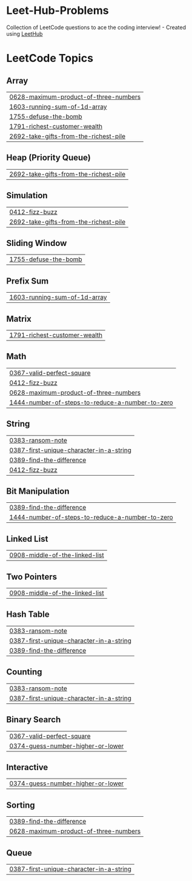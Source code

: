 # Leet-Hub-Problems
Collection of LeetCode questions to ace the coding interview! - Created using [LeetHub](https://github.com/QasimWani/LeetHub)

<!---LeetCode Topics Start-->
# LeetCode Topics
## Array
|  |
| ------- |
| [0628-maximum-product-of-three-numbers](https://github.com/ahmed00Reda/Leet-Hub-Problems/tree/master/0628-maximum-product-of-three-numbers) |
| [1603-running-sum-of-1d-array](https://github.com/ahmed00Reda/Leet-Hub-Problems/tree/master/1603-running-sum-of-1d-array) |
| [1755-defuse-the-bomb](https://github.com/ahmed00Reda/Leet-Hub-Problems/tree/master/1755-defuse-the-bomb) |
| [1791-richest-customer-wealth](https://github.com/ahmed00Reda/Leet-Hub-Problems/tree/master/1791-richest-customer-wealth) |
| [2692-take-gifts-from-the-richest-pile](https://github.com/ahmed00Reda/Leet-Hub-Problems/tree/master/2692-take-gifts-from-the-richest-pile) |
## Heap (Priority Queue)
|  |
| ------- |
| [2692-take-gifts-from-the-richest-pile](https://github.com/ahmed00Reda/Leet-Hub-Problems/tree/master/2692-take-gifts-from-the-richest-pile) |
## Simulation
|  |
| ------- |
| [0412-fizz-buzz](https://github.com/ahmed00Reda/Leet-Hub-Problems/tree/master/0412-fizz-buzz) |
| [2692-take-gifts-from-the-richest-pile](https://github.com/ahmed00Reda/Leet-Hub-Problems/tree/master/2692-take-gifts-from-the-richest-pile) |
## Sliding Window
|  |
| ------- |
| [1755-defuse-the-bomb](https://github.com/ahmed00Reda/Leet-Hub-Problems/tree/master/1755-defuse-the-bomb) |
## Prefix Sum
|  |
| ------- |
| [1603-running-sum-of-1d-array](https://github.com/ahmed00Reda/Leet-Hub-Problems/tree/master/1603-running-sum-of-1d-array) |
## Matrix
|  |
| ------- |
| [1791-richest-customer-wealth](https://github.com/ahmed00Reda/Leet-Hub-Problems/tree/master/1791-richest-customer-wealth) |
## Math
|  |
| ------- |
| [0367-valid-perfect-square](https://github.com/ahmed00Reda/Leet-Hub-Problems/tree/master/0367-valid-perfect-square) |
| [0412-fizz-buzz](https://github.com/ahmed00Reda/Leet-Hub-Problems/tree/master/0412-fizz-buzz) |
| [0628-maximum-product-of-three-numbers](https://github.com/ahmed00Reda/Leet-Hub-Problems/tree/master/0628-maximum-product-of-three-numbers) |
| [1444-number-of-steps-to-reduce-a-number-to-zero](https://github.com/ahmed00Reda/Leet-Hub-Problems/tree/master/1444-number-of-steps-to-reduce-a-number-to-zero) |
## String
|  |
| ------- |
| [0383-ransom-note](https://github.com/ahmed00Reda/Leet-Hub-Problems/tree/master/0383-ransom-note) |
| [0387-first-unique-character-in-a-string](https://github.com/ahmed00Reda/Leet-Hub-Problems/tree/master/0387-first-unique-character-in-a-string) |
| [0389-find-the-difference](https://github.com/ahmed00Reda/Leet-Hub-Problems/tree/master/0389-find-the-difference) |
| [0412-fizz-buzz](https://github.com/ahmed00Reda/Leet-Hub-Problems/tree/master/0412-fizz-buzz) |
## Bit Manipulation
|  |
| ------- |
| [0389-find-the-difference](https://github.com/ahmed00Reda/Leet-Hub-Problems/tree/master/0389-find-the-difference) |
| [1444-number-of-steps-to-reduce-a-number-to-zero](https://github.com/ahmed00Reda/Leet-Hub-Problems/tree/master/1444-number-of-steps-to-reduce-a-number-to-zero) |
## Linked List
|  |
| ------- |
| [0908-middle-of-the-linked-list](https://github.com/ahmed00Reda/Leet-Hub-Problems/tree/master/0908-middle-of-the-linked-list) |
## Two Pointers
|  |
| ------- |
| [0908-middle-of-the-linked-list](https://github.com/ahmed00Reda/Leet-Hub-Problems/tree/master/0908-middle-of-the-linked-list) |
## Hash Table
|  |
| ------- |
| [0383-ransom-note](https://github.com/ahmed00Reda/Leet-Hub-Problems/tree/master/0383-ransom-note) |
| [0387-first-unique-character-in-a-string](https://github.com/ahmed00Reda/Leet-Hub-Problems/tree/master/0387-first-unique-character-in-a-string) |
| [0389-find-the-difference](https://github.com/ahmed00Reda/Leet-Hub-Problems/tree/master/0389-find-the-difference) |
## Counting
|  |
| ------- |
| [0383-ransom-note](https://github.com/ahmed00Reda/Leet-Hub-Problems/tree/master/0383-ransom-note) |
| [0387-first-unique-character-in-a-string](https://github.com/ahmed00Reda/Leet-Hub-Problems/tree/master/0387-first-unique-character-in-a-string) |
## Binary Search
|  |
| ------- |
| [0367-valid-perfect-square](https://github.com/ahmed00Reda/Leet-Hub-Problems/tree/master/0367-valid-perfect-square) |
| [0374-guess-number-higher-or-lower](https://github.com/ahmed00Reda/Leet-Hub-Problems/tree/master/0374-guess-number-higher-or-lower) |
## Interactive
|  |
| ------- |
| [0374-guess-number-higher-or-lower](https://github.com/ahmed00Reda/Leet-Hub-Problems/tree/master/0374-guess-number-higher-or-lower) |
## Sorting
|  |
| ------- |
| [0389-find-the-difference](https://github.com/ahmed00Reda/Leet-Hub-Problems/tree/master/0389-find-the-difference) |
| [0628-maximum-product-of-three-numbers](https://github.com/ahmed00Reda/Leet-Hub-Problems/tree/master/0628-maximum-product-of-three-numbers) |
## Queue
|  |
| ------- |
| [0387-first-unique-character-in-a-string](https://github.com/ahmed00Reda/Leet-Hub-Problems/tree/master/0387-first-unique-character-in-a-string) |
<!---LeetCode Topics End-->